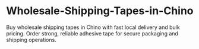 # Wholesale-Shipping-Tapes-in-Chino
Buy wholesale shipping tapes in Chino with fast local delivery and bulk pricing. Order strong, reliable adhesive tape for secure packaging and shipping operations.
